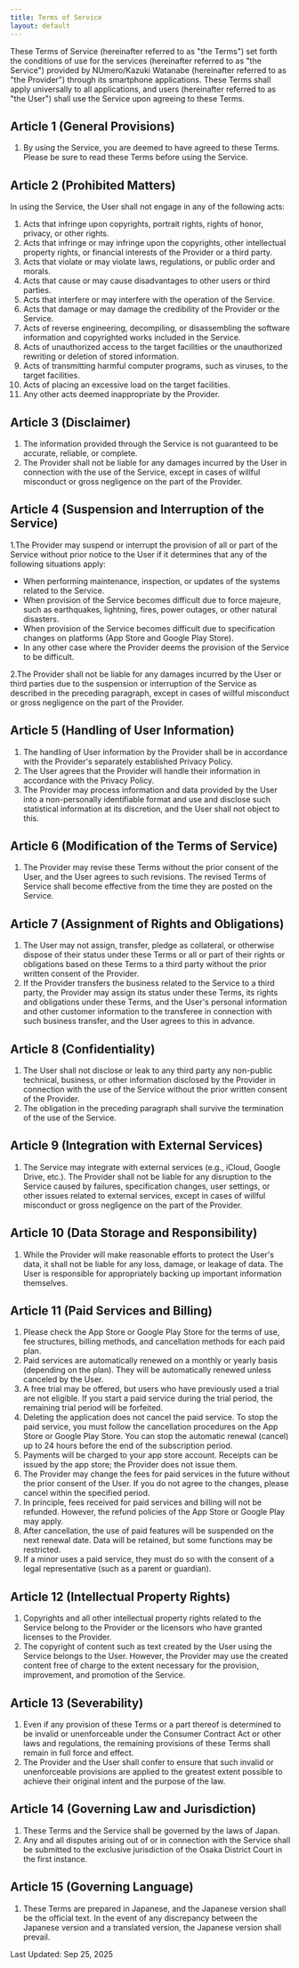 ```yaml
---
title: Terms of Service
layout: default
---
```


These Terms of Service (hereinafter referred to as "the Terms") set forth the conditions of use for the services (hereinafter referred to as "the Service") provided by NUmero/Kazuki Watanabe (hereinafter referred to as "the Provider") through its smartphone applications. These Terms shall apply universally to all applications, and users (hereinafter referred to as "the User") shall use the Service upon agreeing to these Terms.

## Article 1 (General Provisions)
1. By using the Service, you are deemed to have agreed to these Terms. Please be sure to read these Terms before using the Service.

## Article 2 (Prohibited Matters)
In using the Service, the User shall not engage in any of the following acts:
1. Acts that infringe upon copyrights, portrait rights, rights of honor, privacy, or other rights.
2. Acts that infringe or may infringe upon the copyrights, other intellectual property rights, or financial interests of the Provider or a third party.
3. Acts that violate or may violate laws, regulations, or public order and morals.
4. Acts that cause or may cause disadvantages to other users or third parties.
5. Acts that interfere or may interfere with the operation of the Service.
6. Acts that damage or may damage the credibility of the Provider or the Service.
7. Acts of reverse engineering, decompiling, or disassembling the software information and copyrighted works included in the Service.
8. Acts of unauthorized access to the target facilities or the unauthorized rewriting or deletion of stored information.
9. Acts of transmitting harmful computer programs, such as viruses, to the target facilities.
10. Acts of placing an excessive load on the target facilities.
11. Any other acts deemed inappropriate by the Provider.

## Article 3 (Disclaimer)
1. The information provided through the Service is not guaranteed to be accurate, reliable, or complete.
2. The Provider shall not be liable for any damages incurred by the User in connection with the use of the Service, except in cases of willful misconduct or gross negligence on the part of the Provider.

## Article 4 (Suspension and Interruption of the Service)
1.The Provider may suspend or interrupt the provision of all or part of the Service without prior notice to the User if it determines that any of the following situations apply:

- When performing maintenance, inspection, or updates of the systems related to the Service.
- When provision of the Service becomes difficult due to force majeure, such as earthquakes, lightning, fires, power outages, or other natural disasters.
- When provision of the Service becomes difficult due to specification changes on platforms (App Store and Google Play Store).
- In any other case where the Provider deems the provision of the Service to be difficult.

2.The Provider shall not be liable for any damages incurred by the User or third parties due to the suspension or interruption of the Service as described in the preceding paragraph, except in cases of willful misconduct or gross negligence on the part of the Provider.

## Article 5 (Handling of User Information)
1. The handling of User information by the Provider shall be in accordance with the Provider's separately established Privacy Policy.
2. The User agrees that the Provider will handle their information in accordance with the Privacy Policy.
3. The Provider may process information and data provided by the User into a non-personally identifiable format and use and disclose such statistical information at its discretion, and the User shall not object to this.

## Article 6 (Modification of the Terms of Service)
1. The Provider may revise these Terms without the prior consent of the User, and the User agrees to such revisions. The revised Terms of Service shall become effective from the time they are posted on the Service.

## Article 7 (Assignment of Rights and Obligations)
1. The User may not assign, transfer, pledge as collateral, or otherwise dispose of their status under these Terms or all or part of their rights or obligations based on these Terms to a third party without the prior written consent of the Provider.
2. If the Provider transfers the business related to the Service to a third party, the Provider may assign its status under these Terms, its rights and obligations under these Terms, and the User's personal information and other customer information to the transferee in connection with such business transfer, and the User agrees to this in advance.

## Article 8 (Confidentiality)
1. The User shall not disclose or leak to any third party any non-public technical, business, or other information disclosed by the Provider in connection with the use of the Service without the prior written consent of the Provider.
2. The obligation in the preceding paragraph shall survive the termination of the use of the Service.

## Article 9 (Integration with External Services)
1. The Service may integrate with external services (e.g., iCloud, Google Drive, etc.). The Provider shall not be liable for any disruption to the Service caused by failures, specification changes, user settings, or other issues related to external services, except in cases of willful misconduct or gross negligence on the part of the Provider.

## Article 10 (Data Storage and Responsibility)
1. While the Provider will make reasonable efforts to protect the User's data, it shall not be liable for any loss, damage, or leakage of data. The User is responsible for appropriately backing up important information themselves.

## Article 11 (Paid Services and Billing)
1. Please check the App Store or Google Play Store for the terms of use, fee structures, billing methods, and cancellation methods for each paid plan.
2. Paid services are automatically renewed on a monthly or yearly basis (depending on the plan). They will be automatically renewed unless canceled by the User.
3. A free trial may be offered, but users who have previously used a trial are not eligible. If you start a paid service during the trial period, the remaining trial period will be forfeited.
4. Deleting the application does not cancel the paid service. To stop the paid service, you must follow the cancellation procedures on the App Store or Google Play Store. You can stop the automatic renewal (cancel) up to 24 hours before the end of the subscription period.
5. Payments will be charged to your app store account. Receipts can be issued by the app store; the Provider does not issue them.
6. The Provider may change the fees for paid services in the future without the prior consent of the User. If you do not agree to the changes, please cancel within the specified period.
7. In principle, fees received for paid services and billing will not be refunded. However, the refund policies of the App Store or Google Play may apply.
8. After cancellation, the use of paid features will be suspended on the next renewal date. Data will be retained, but some functions may be restricted.
9. If a minor uses a paid service, they must do so with the consent of a legal representative (such as a parent or guardian).

## Article 12 (Intellectual Property Rights)
1. Copyrights and all other intellectual property rights related to the Service belong to the Provider or the licensors who have granted licenses to the Provider.
2. The copyright of content such as text created by the User using the Service belongs to the User. However, the Provider may use the created content free of charge to the extent necessary for the provision, improvement, and promotion of the Service.

## Article 13 (Severability)
1. Even if any provision of these Terms or a part thereof is determined to be invalid or unenforceable under the Consumer Contract Act or other laws and regulations, the remaining provisions of these Terms shall remain in full force and effect.
2. The Provider and the User shall confer to ensure that such invalid or unenforceable provisions are applied to the greatest extent possible to achieve their original intent and the purpose of the law.

## Article 14 (Governing Law and Jurisdiction)
1. These Terms and the Service shall be governed by the laws of Japan.
2. Any and all disputes arising out of or in connection with the Service shall be submitted to the exclusive jurisdiction of the Osaka District Court in the first instance.

## Article 15 (Governing Language)
1. These Terms are prepared in Japanese, and the Japanese version shall be the official text. In the event of any discrepancy between the Japanese version and a translated version, the Japanese version shall prevail.

Last Updated: Sep 25, 2025
